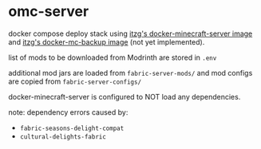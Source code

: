 # omc-server
docker compose deploy stack using [itzg's docker-minecraft-server image](https://github.com/itzg/docker-minecraft-server) and [itzg's docker-mc-backup image](https://github.com/itzg/docker-mc-backup) (not yet implemented).

list of mods to be downloaded from Modrinth are stored in `.env`

additional mod jars are loaded from `fabric-server-mods/` and mod configs are copied from `fabric-server-configs/`

docker-minecraft-server is configured to NOT load any dependencies.

note: dependency errors caused by:
- `fabric-seasons-delight-compat`
- `cultural-delights-fabric`

